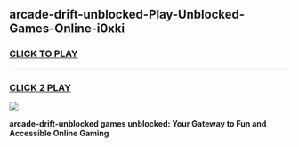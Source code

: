 
## arcade-drift-unblocked-Play-Unblocked-Games-Online-i0xki
<h3>
<a href="https://premium76.site?title=arcade-drift-unblocked&ref=25A">CLICK TO PLAY</a></h3>
<hr>

<h3>
<a href="https://premium76.site?title=arcade-drift-unblocked&ref=25A">CLICK 2 PLAY</a>
  
</h3>

<a href="https://premium76.site?title=arcade-drift-unblocked&ref=25A"><img src="https://clearcache.store/games.png"></a>


**arcade-drift-unblocked games unblocked: Your Gateway to Fun and Accessible Online Gaming**
